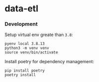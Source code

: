 # data-etl

### Development
Setup virtual env greate than `3.8`:
```
pyenv local 3.8.13
python3 -m venv venv
source venv/bin/activate
```
Install poetry for dependency management:
```
pip install poetry
poetry install
```